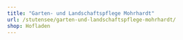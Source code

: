 ```yaml
---
title: "Garten- und Landschaftspflege Mohrhardt"
url: /stutensee/garten-und-landschaftspflege-mohrhardt/
shop: Hofladen
---
```

